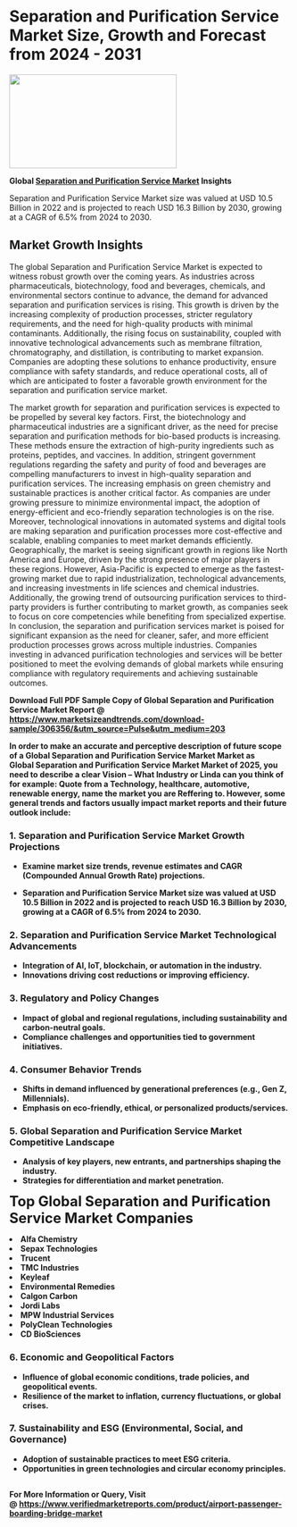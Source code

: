 <H1>Separation and Purification Service Market Size, Growth and Forecast from 2024 - 2031</H1><img class="aligncenter size-medium wp-image-584254" src="https://thirdeyenews.in/wp-content/uploads/2024/09/Global-Market-Research-300x168.jpeg" alt="" width="300" height="168" /><p><strong>Global&nbsp;<a href="https://www.marketsizeandtrends.com/download-sample/306356/&amp;utm_source=Pulse&amp;utm_medium=203">Separation and Purification Service Market</a> Insights</strong></p><p>Separation and Purification Service Market size was valued at USD 10.5 Billion in 2022 and is projected to reach USD 16.3 Billion by 2030, growing at a CAGR of 6.5% from 2024 to 2030.</p><p><h2>Market Growth Insights</h2> <p>The global Separation and Purification Service Market is expected to witness robust growth over the coming years. As industries across pharmaceuticals, biotechnology, food and beverages, chemicals, and environmental sectors continue to advance, the demand for advanced separation and purification services is rising. This growth is driven by the increasing complexity of production processes, stricter regulatory requirements, and the need for high-quality products with minimal contaminants. Additionally, the rising focus on sustainability, coupled with innovative technological advancements such as membrane filtration, chromatography, and distillation, is contributing to market expansion. Companies are adopting these solutions to enhance productivity, ensure compliance with safety standards, and reduce operational costs, all of which are anticipated to foster a favorable growth environment for the separation and purification service market.</p> <p><strong></strong></p> <p>The market growth for separation and purification services is expected to be propelled by several key factors. First, the biotechnology and pharmaceutical industries are a significant driver, as the need for precise separation and purification methods for bio-based products is increasing. These methods ensure the extraction of high-purity ingredients such as proteins, peptides, and vaccines. In addition, stringent government regulations regarding the safety and purity of food and beverages are compelling manufacturers to invest in high-quality separation and purification services. The increasing emphasis on green chemistry and sustainable practices is another critical factor. As companies are under growing pressure to minimize environmental impact, the adoption of energy-efficient and eco-friendly separation technologies is on the rise. Moreover, technological innovations in automated systems and digital tools are making separation and purification processes more cost-effective and scalable, enabling companies to meet market demands efficiently. Geographically, the market is seeing significant growth in regions like North America and Europe, driven by the strong presence of major players in these regions. However, Asia-Pacific is expected to emerge as the fastest-growing market due to rapid industrialization, technological advancements, and increasing investments in life sciences and chemical industries. Additionally, the growing trend of outsourcing purification services to third-party providers is further contributing to market growth, as companies seek to focus on core competencies while benefiting from specialized expertise. In conclusion, the separation and purification services market is poised for significant expansion as the need for cleaner, safer, and more efficient production processes grows across multiple industries. Companies investing in advanced purification technologies and services will be better positioned to meet the evolving demands of global markets while ensuring compliance with regulatory requirements and achieving sustainable outcomes.</p> <p><strong></p><p><span class=""><strong>Download Full PDF Sample Copy of Global Separation and Purification Service Market Report</strong> @ <a href="https://www.marketsizeandtrends.com/download-sample/306356/&amp;utm_source=Pulse&amp;utm_medium=203" target="_blank">https://www.marketsizeandtrends.com/download-sample/306356/&amp;utm_source=Pulse&amp;utm_medium=203</a></span></p><p>In order to make an accurate and perceptive description of future scope of a Global&nbsp;Separation and Purification Service Market Market as Global&nbsp;Separation and Purification Service Market Market of 2025, you need to describe a clear Vision &ndash; What Industry or Linda can you think of for example: Quote from a Technology, healthcare, automotive, renewable energy, name the market you are Reffering to. However, some general trends and factors usually impact market reports and their future outlook include:</p><h3>1.&nbsp;<strong>Separation and Purification Service Market Growth Projections</strong></h3><ul><li>Examine market size trends, revenue estimates and CAGR (Compounded Annual Growth Rate) projections.</li><li><p>Separation and Purification Service Market size was valued at USD 10.5 Billion in 2022 and is projected to reach USD 16.3 Billion by 2030, growing at a CAGR of 6.5% from 2024 to 2030.</p></li></ul><h3>2.&nbsp;<strong>Separation and Purification Service Market Technological Advancements</strong></h3><ul><li>Integration of AI, IoT, blockchain, or automation in the industry.</li><li>Innovations driving cost reductions or improving efficiency.</li></ul><h3>3.&nbsp;<strong>Regulatory and Policy Changes</strong></h3><ul><li>Impact of global and regional regulations, including sustainability and carbon-neutral goals.</li><li>Compliance challenges and opportunities tied to government initiatives.</li></ul><h3>4.&nbsp;<strong>Consumer Behavior Trends</strong></h3><ul><li>Shifts in demand influenced by generational preferences (e.g., Gen Z, Millennials).</li><li>Emphasis on eco-friendly, ethical, or personalized products/services.</li></ul><h3>5.&nbsp;<strong>Global Separation and Purification Service Market Competitive Landscape</strong></h3><ul><li>Analysis of key players, new entrants, and partnerships shaping the industry.</li><li>Strategies for differentiation and market penetration.</li></ul><p data-pm-slice="1 1 []"><span style="color: inherit; font-family: inherit; font-size: 25px;">Top Global Separation and Purification Service Market Companies</span></p><div class="" data-test-id=""><p><li>Alfa Chemistry</li><li> Sepax Technologies</li><li> Trucent</li><li> TMC Industries</li><li> Keyleaf</li><li> Environmental Remedies</li><li> Calgon Carbon</li><li> Jordi Labs</li><li> MPW Industrial Services</li><li> PolyClean Technologies</li><li> CD BioSciences</li></p></div><h3>6.&nbsp;<strong>Economic and Geopolitical Factors</strong></h3><ul><li>Influence of global economic conditions, trade policies, and geopolitical events.</li><li>Resilience of the market to inflation, currency fluctuations, or global crises.</li></ul><h3>7.&nbsp;<strong>Sustainability and ESG (Environmental, Social, and Governance)</strong></h3><ul><li>Adoption of sustainable practices to meet ESG criteria.</li><li>Opportunities in green technologies and circular economy principles.</li></ul><h2><strong style="font-size: 14px;">For More Information or Query, Visit @&nbsp;</strong><a style="background-color: #ffffff; font-size: 14px;" href="https://www.marketsizeandtrends.com/report/separation-and-purification-service-market/" target="_blank">https://www.verifiedmarketreports.com/product/airport-passenger-boarding-bridge-market</a></h2>
